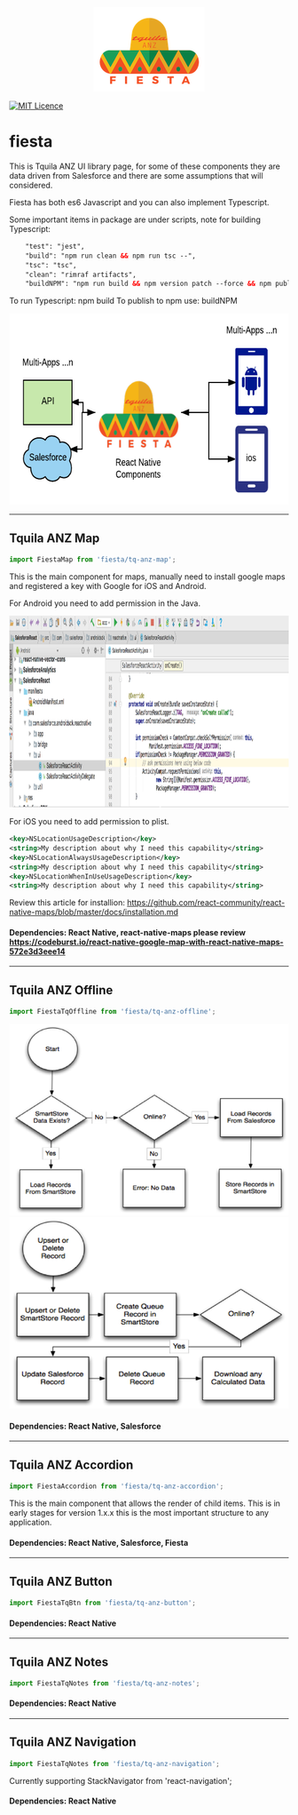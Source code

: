<p align="center">
  <img width="200" height="152" src="https://raw.githubusercontent.com/Tquila-ANZ/fiesta/master/assets/fiestalogo.png">
</p>

[![MIT Licence](https://badges.frapsoft.com/os/mit/mit.svg?v=103)](https://opensource.org/licenses/mit-license.php)
# fiesta

This is Tquila ANZ UI library page, for some of these components they are data driven from Salesforce and there are some assumptions that will considered.

Fiesta has both es6 Javascript and you can also implement Typescript.

Some important items in package are under scripts, note for building Typescript:
```xml
    "test": "jest",
    "build": "npm run clean && npm run tsc --",
    "tsc": "tsc",
    "clean": "rimraf artifacts",
    "buildNPM": "npm run build && npm version patch --force && npm publish && git push"
```
To run Typescript: npm build
To publish to npm use: buildNPM

<p align="center">
  <img width="633" height="345" src="https://raw.githubusercontent.com/Tquila-ANZ/fiesta/master/assets/fiestaflow2.png">
</p>

---
## Tquila ANZ Map
```javascript
import FiestaMap from 'fiesta/tq-anz-map';
```
This is the main component for maps, manually need to install google maps and registered a key with Google for iOS and Android.

For Android you need to add permission in the Java.
<p align="center">
  <img width="633" height="345" src="https://raw.githubusercontent.com/Tquila-ANZ/fiesta/master/assets/AddPermission.png">
</p>

For iOS you need to add permission to plist.
  ```xml
  <key>NSLocationUsageDescription</key>
  <string>My description about why I need this capability</string>
  <key>NSLocationAlwaysUsageDescription</key>
  <string>My description about why I need this capability</string>
  <key>NSLocationWhenInUseUsageDescription</key>
  <string>My description about why I need this capability</string>
```
  
  Review this article for installion:
  https://github.com/react-community/react-native-maps/blob/master/docs/installation.md


#### Dependencies: React Native, react-native-maps please review https://codeburst.io/react-native-google-map-with-react-native-maps-572e3d3eee14
---
## Tquila ANZ Offline
```javascript
import FiestaTqOffline from 'fiesta/tq-anz-offline';
```
<p align="center">
  <img width="633" height="345" src="https://raw.githubusercontent.com/Tquila-ANZ/fiesta/master/assets/Offline_SmartStore_Figure1.jpg">
  <img width="633" height="345" src="https://raw.githubusercontent.com/Tquila-ANZ/fiesta/master/assets/Offline_SmartStore_Figure2.jpg">
</p>

#### Dependencies: React Native, Salesforce
---
## Tquila ANZ Accordion
```javascript
import FiestaAccordion from 'fiesta/tq-anz-accordion';
```
This is the main component that allows the render of child items. This is in early stages for version 1.x.x this is the most important structure to any application.
#### Dependencies: React Native, Salesforce, Fiesta
---
## Tquila ANZ Button
```javascript
import FiestaTqBtn from 'fiesta/tq-anz-button';
```
#### Dependencies: React Native
---
## Tquila ANZ Notes
```javascript
import FiestaTqNotes from 'fiesta/tq-anz-notes';
```
#### Dependencies: React Native
---
## Tquila ANZ Navigation
```javascript
import FiestaTqNotes from 'fiesta/tq-anz-navigation';
```
Currently supporting StackNavigator from 'react-navigation';
#### Dependencies: React Native


